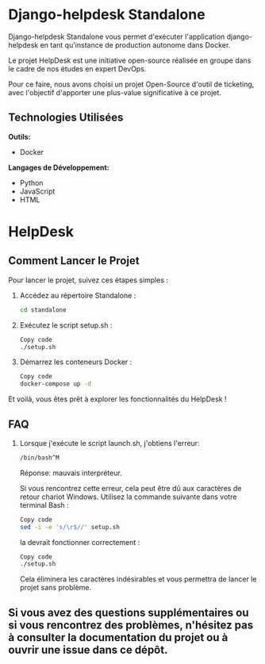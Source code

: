 # Django-helpdesk Standalone

Django-helpdesk Standalone vous permet d'exécuter l'application django-helpdesk en tant qu'instance de production autonome dans Docker.

Le projet HelpDesk est une initiative open-source réalisée en groupe dans le cadre de nos études en expert DevOps.

Pour ce faire, nous avons choisi un projet Open-Source d'outil de ticketing, avec l'objectif d'apporter une plus-value significative à ce projet.

## Technologies Utilisées

**Outils:**

- Docker

**Langages de Développement:**

- Python
- JavaScript
- HTML

# HelpDesk

## Comment Lancer le Projet

Pour lancer le projet, suivez ces étapes simples :

1. Accédez au répertoire Standalone :
   ```bash
   cd standalone
   ```
2. Exécutez le script setup.sh :

    ```bash
    Copy code
    ./setup.sh
    ```

3. Démarrez les conteneurs Docker :

    ```bash
    Copy code
    docker-compose up -d
    ```

Et voilà, vous êtes prêt à explorer les fonctionnalités du HelpDesk !

## FAQ

1. Lorsque j'exécute le script launch.sh, j'obtiens l'erreur: 

    ```bash
    /bin/bash^M 
    ```

    Réponse: mauvais interpréteur.
    
    Si vous rencontrez cette erreur, cela peut être dû aux caractères de retour chariot Windows. Utilisez la commande suivante dans votre terminal Bash :

    ```bash
    Copy code
    sed -i -e 's/\r$//' setup.sh
    ```

    la devrait fonctionner correctement :

    ```bash
    Copy code
    ./setup.sh
    ```
    
    Cela éliminera les caractères indésirables et vous permettra de lancer le projet sans problème.

Si vous avez des questions supplémentaires ou si vous rencontrez des problèmes, n'hésitez pas à consulter la documentation du projet ou à ouvrir une issue dans ce dépôt.
-------------------------------
